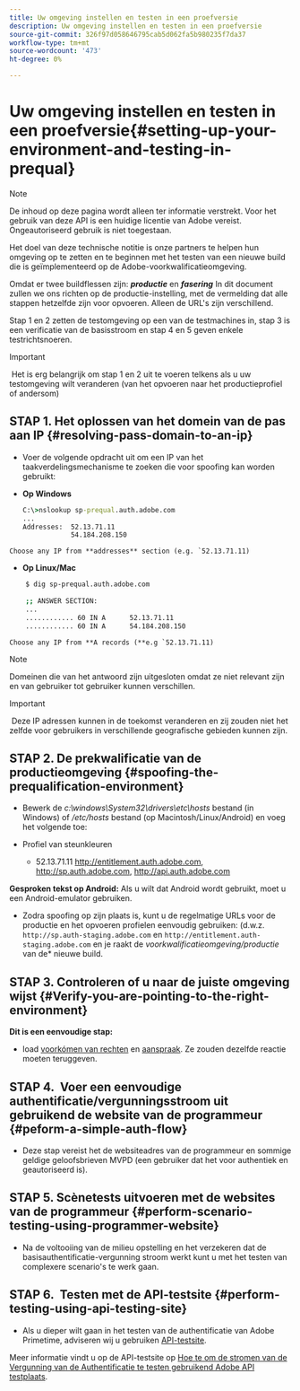 ```yaml
---
title: Uw omgeving instellen en testen in een proefversie
description: Uw omgeving instellen en testen in een proefversie
source-git-commit: 326f97d058646795cab5d062fa5b980235f7da37
workflow-type: tm+mt
source-wordcount: '473'
ht-degree: 0%

---
```



# Uw omgeving instellen en testen in een proefversie{#setting-up-your-environment-and-testing-in-prequal}

>[!NOTE]
>
>De inhoud op deze pagina wordt alleen ter informatie verstrekt. Voor het gebruik van deze API is een huidige licentie van Adobe vereist. Ongeautoriseerd gebruik is niet toegestaan.

Het doel van deze technische notitie is onze partners te helpen hun omgeving op te zetten en te beginnen met het testen van een nieuwe build die is geïmplementeerd op de Adobe-voorkwalificatieomgeving.

Omdat er twee buildflessen zijn: ***productie*** en ***fasering*** In dit document zullen we ons richten op de productie-instelling, met de vermelding dat alle stappen hetzelfde zijn voor opvoeren. Alleen de URL&#39;s zijn verschillend.

Stap 1 en 2 zetten de testomgeving op een van de testmachines in, stap 3 is een verificatie van de basisstroom en stap 4 en 5 geven enkele testrichtsnoeren.

>[!IMPORTANT]
>
> Het is erg belangrijk om stap 1 en 2 uit te voeren telkens als u uw testomgeving wilt veranderen (van het opvoeren naar het productieprofiel of andersom)
 

## STAP 1. Het oplossen van het domein van de pas aan IP {#resolving-pass-domain-to-an-ip}

* Voer de volgende opdracht uit om een IP van het taakverdelingsmechanisme te zoeken die voor spoofing kan worden gebruikt:

* **Op Windows**

   ```cmd
   C:\>nslookup sp-prequal.auth.adobe.com
   ...
   Addresses:  52.13.71.11
               54.184.208.150
   ```

```Choose any IP from **addresses** section (e.g. `52.13.71.11)```

* **Op Linux/Mac**

```sh
    $ dig sp-prequal.auth.adobe.com
    
    ;; ANSWER SECTION:
    ...
    ............ 60 IN A      52.13.71.11
    ............ 60 IN A      54.184.208.150
```

```Choose any IP from **A records (**e.g `52.13.71.11)```

>[!NOTE]
>
>Domeinen die van het antwoord zijn uitgesloten omdat ze niet relevant zijn en van gebruiker tot gebruiker kunnen verschillen.

>[!IMPORTANT]
>
> Deze IP adressen kunnen in de toekomst veranderen en zij zouden niet het zelfde voor gebruikers in verschillende geografische gebieden kunnen zijn.


## STAP 2.  De prekwalificatie van de productieomgeving {#spoofing-the-prequalification-environment}

* Bewerk de *c:\\windows\\System32\\drivers\\etc\\hosts* bestand (in Windows) of */etc/hosts* bestand (op Macintosh/Linux/Android) en voeg het volgende toe:

* Profiel van steunkleuren
   * 52.13.71.11 http://entitlement.auth.adobe.com, http://sp.auth.adobe.com, http://api.auth.adobe.com

**Gesproken tekst op Android:** Als u wilt dat Android wordt gebruikt, moet u een Android-emulator gebruiken.

* Zodra spoofing op zijn plaats is, kunt u de regelmatige URLs voor de productie en het opvoeren profielen eenvoudig gebruiken: (d.w.z. `http://sp.auth-staging.adobe.com` en `http://entitlement.auth-staging.adobe.com` en je raakt de *voorkwalificatieomgeving/productie* van de* nieuwe build.


## STAP 3.  Controleren of u naar de juiste omgeving wijst {#Verify-you-are-pointing-to-the-right-environment}

**Dit is een eenvoudige stap:**

* load [voorkómen van rechten](https://entitlement-prequal.auth.adobe.com/environment.html) en [aanspraak](https://entitlement.auth.adobe.com/environment.html). Ze zouden dezelfde reactie moeten teruggeven.


## STAP 4.  Voer een eenvoudige authentificatie/vergunningsstroom uit gebruikend de website van de programmeur {#peform-a-simple-auth-flow}

* Deze stap vereist het de websiteadres van de programmeur en sommige geldige geloofsbrieven MVPD (een gebruiker dat het voor authentiek en geautoriseerd is).

## STAP 5.  Scènetests uitvoeren met de websites van de programmeur {#perform-scenario-testing-using-programmer-website}

* Na de voltooiing van de milieu opstelling en het verzekeren dat de basisauthentificatie-vergunning stroom werkt kunt u met het testen van complexere scenario&#39;s te werk gaan.


## STAP 6.  Testen met de API-testsite {#perform-testing-using-api-testing-site}

* Als u dieper wilt gaan in het testen van de authentificatie van Adobe Primetime, adviseren wij u gebruiken [API-testsite](http://entitlement-prequal.auth.adobe.com/apitest/api.html).

Meer informatie vindt u op de API-testsite op [Hoe te om de stromen van de Vergunning van de Authentificatie te testen gebruikend Adobe API testplaats](/help/authentication/test-authn-authz-flows-using-adobes-api-test-site.md).


